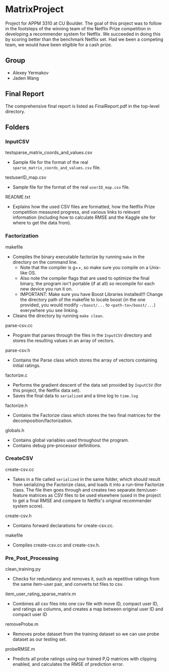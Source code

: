 # MatrixProject

Project for APPM 3310 at CU Boulder. The goal of this project was to follow in the footsteps of the winning team of the Netflix Prize competition in developing a recommender system for Netflix. We succeeded in doing this by scoring better than the benchmark Netflix set. Had we been a competing team, we would have been eligible for a cash prize.

## Group

- Alexey Yermakov
- Jaden Wang

## Final Report

The comprehensive final report is listed as FinalReport.pdf in the top-level directory.

## Folders

### InputCSV

testsparse_matrix_coords_and_values.csv
* Sample file for the format of the real `sparse_matrix_coords_and_values.csv` file.
  
testuserID_map.csv
* Sample file for the format of the real `userID_map.csv` file.

README.txt
* Explains how the used CSV files are formatted, how the Netflix Prize competition measured progress, and various links to relevant information (including how to calculate RMSE and the Kaggle site for where to get the data from).

### Factorization

makefile
- Compiles the binary executable factorize by running `make` in the directory on the command line.
  - Note that the compiler is g++, so make sure you compile on a Unix-like OS.
  - Also note the compiler flags that are used to optimize the final binary, the program isn't portable (if at all) so recompile for each new device you run it on.
  - IMPORTANT: Make sure you have Boost Libraries installed!!! Change the directory path of the makefile to locate boost (in the one provided, you would modify `~/boost/...` to `<path-to>/boost/...`) everywhere you see linking.
- Cleans the directory by running `make clean`. 

parse-csv.cc
- Program that parses through the files in the `InputCSV` directory and stores the resulting values in an array of vectors.

parse-csv.h
- Contains the Parse class which stores the array of vectors containing initial ratings.

factorize.c
- Performs the gradient descent of the data set provided by `InputCSV` (for this project, the Netflix data set).
- Saves the final data to `serialized` and a time log to `time.log`
  
factorize.h
- Contains the Factorize class which stores the two final matrices for the decomposition/factorization.

globals.h
- Contains global variables used throughout the program.
- Contains debug pre-processor definitions.

### CreateCSV
create-csv.cc
- Takes in a file called `serialized` in the same folder, which should result from serializing the Factorize class, and loads it into a run-time Factorize class. The file then goes through and creates two separate item/user-feature matrices as CSV files to be used elsewhere (used in the project to get a final RMSE and compare to Netflix's original recommender system score).

create-csv.h
- Contains forward declarations for create-csv.cc.

makefile
- Compiles create-csv.cc and create-csv.h.

### Pre_Post_Processing

clean_training.py

- Checks for redundancy and removes it, such as repetitive ratings from the same item-user pair, and converts txt files to csv.

item_user_rating_sparse_matrix.m

- Combines all csv files into one csv file with move ID, compact user ID, and ratings as columns, and creates a map between original user ID and compact user ID

removeProbe.m

- Removes probe dataset from the training dataset so we can use probe dataset as our testing set.

probeRMSE.m

- Predicts all probe ratings using our trained P,Q matrices with clipping enabled, and calculates the RMSE of prediction error.

